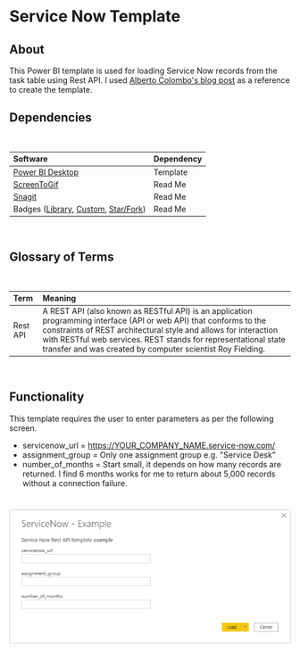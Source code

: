 # Service Now Template

## About
  
This Power BI template is used for loading Service Now records from the task table using Rest API. I used [Alberto Colombo's blog post](https://blog.kofko.xyz/connect-servicenow-and-powerbi) as a reference to create the template.


## Dependencies
<br>
  
|Software                                   |Dependency                 |
|:------------------------------------------|:--------------------------|
|[Power BI Desktop](https://powerbi.microsoft.com/en-us/downloads/)|Template|
|[ScreenToGif](http://www.screentogif.com/)|Read Me|
|[Snagit](http://discover.techsmith.com/snagit-non-brand-desktop/?gclid=CNzQiOTO09UCFVoFKgod9EIB3g)|Read Me|
|Badges ([Library](https://shields.io/), [Custom](https://rozaxe.github.io/factory/), [Star/Fork](http://githubbadges.com))|Read Me|
<br>

## Glossary of Terms
<br>
  
| Term                      | Meaning                                                                                  |
|:--------------------------|:-----------------------------------------------------------------------------------------|
| Rest API |A REST API (also known as RESTful API) is an application programming interface (API or web API) that conforms to the constraints of REST architectural style and allows for interaction with RESTful web services. REST stands for representational state transfer and was created by computer scientist Roy Fielding.|

<br>


## Functionality 
This template requires the user to enter parameters as per the following screen.

* servicenow_url = https://YOUR_COMPANY_NAME.service-now.com/
* assignment_group = Only one assignment group e.g. "Service Desk"
* number_of_months = Start small, it depends on how many records are returned. I find 6 months works for me to return about 5,000 records without a connection failure.

<h1 align="left">
  <img src="ReadMe/template_parameters.PNG" />
</h1>
